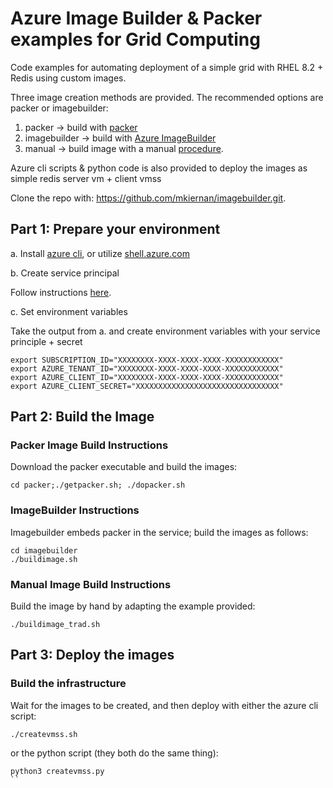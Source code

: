 # Azure Image Builder & Packer examples for Grid Computing

Code examples for automating deployment of a simple grid with RHEL 8.2 + Redis using custom images. 

Three image creation methods are provided. The recommended options are packer or imagebuilder: 

1. packer -> build with <a href="https://www.packer.io/">packer</a>
2. imagebuilder -> build with <a href="https://docs.microsoft.com/en-us/azure/virtual-machines/linux/image-builder-overview">Azure ImageBuilder</a>
3. manual -> build image with a manual <a href="https://docs.microsoft.com/en-us/azure/virtual-machines/linux/tutorial-custom-images">procedure</a>.

Azure cli scripts & python code is also provided to deploy the images as simple redis server vm + client vmss

Clone the repo with: https://github.com/mkiernan/imagebuilder.git.

## Part 1: Prepare your environment 

a. Install <a href="https://docs.microsoft.com/en-us/cli/azure/install-azure-cli">azure cli</a>, or utilize <a href="https://shell.azure.com">shell.azure.com</a> 

b. Create service principal 

Follow instructions <a href="https://docs.microsoft.com/en-us/cli/azure/create-an-azure-service-principal-azure-cli">here</a>. 

c. Set environment variables

Take the output from a. and create environment variables with your service principle + secret
```
export SUBSCRIPTION_ID="XXXXXXXX-XXXX-XXXX-XXXX-XXXXXXXXXXXX"
export AZURE_TENANT_ID="XXXXXXXX-XXXX-XXXX-XXXX-XXXXXXXXXXXX"
export AZURE_CLIENT_ID="XXXXXXXX-XXXX-XXXX-XXXX-XXXXXXXXXXXX"
export AZURE_CLIENT_SECRET="XXXXXXXXXXXXXXXXXXXXXXXXXXXXXXXX"
```

## Part 2: Build the Image

### Packer Image Build Instructions

Download the packer executable and build the images: 

```
cd packer;./getpacker.sh; ./dopacker.sh
```

### ImageBuilder Instructions

Imagebuilder embeds packer in the service; build the images as follows: 

```
cd imagebuilder
./buildimage.sh
```

### Manual Image Build Instructions

Build the image by hand by adapting the example provided: 

```
./buildimage_trad.sh
```

## Part 3: Deploy the images 

### Build the infrastructure

Wait for the images to be created, and then deploy with either the azure cli script: 
```
./createvmss.sh
```
or the python script (they both do the same thing): 
```
python3 createvmss.py
``
